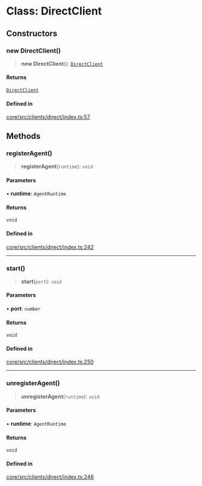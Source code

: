 # Class: DirectClient

## Constructors

### new DirectClient()

> **new DirectClient**(): [`DirectClient`](DirectClient.md)

#### Returns

[`DirectClient`](DirectClient.md)

#### Defined in

[core/src/clients/direct/index.ts:57](https://github.com/ai16z/eliza/blob/f44765cf90f453d2ecf80e9a2e5e7bb6d1533f70/core/src/clients/direct/index.ts#L57)

## Methods

### registerAgent()

> **registerAgent**(`runtime`): `void`

#### Parameters

• **runtime**: `AgentRuntime`

#### Returns

`void`

#### Defined in

[core/src/clients/direct/index.ts:242](https://github.com/ai16z/eliza/blob/f44765cf90f453d2ecf80e9a2e5e7bb6d1533f70/core/src/clients/direct/index.ts#L242)

***

### start()

> **start**(`port`): `void`

#### Parameters

• **port**: `number`

#### Returns

`void`

#### Defined in

[core/src/clients/direct/index.ts:250](https://github.com/ai16z/eliza/blob/f44765cf90f453d2ecf80e9a2e5e7bb6d1533f70/core/src/clients/direct/index.ts#L250)

***

### unregisterAgent()

> **unregisterAgent**(`runtime`): `void`

#### Parameters

• **runtime**: `AgentRuntime`

#### Returns

`void`

#### Defined in

[core/src/clients/direct/index.ts:246](https://github.com/ai16z/eliza/blob/f44765cf90f453d2ecf80e9a2e5e7bb6d1533f70/core/src/clients/direct/index.ts#L246)
